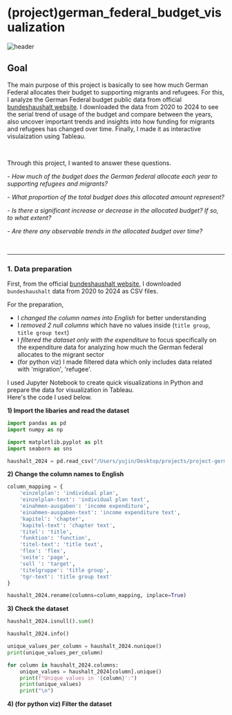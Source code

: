 # (project)german_federal_budget_visualization

![header](https://capsule-render.vercel.app/api?type=venom&color=0:418FDE,100:0033A0&height=200&text=project%20migration&stroke=0033A0)


## Goal
The main purpose of this project is basically to see how much German Federal allocates their budget to supporting migrants and refugees. For this, I analyze the German Federal budget public data from official [bundeshaushalt website](https://www.bundeshaushalt.de/DE/Download-Portal/download-portal.html). I downloaded the data from 2020 to 2024 to see the serial trend of usage of the budget and compare between the years, also uncover important trends and insights into how funding for migrants and refugees has changed over time. Finally, I made it as interactive visulaization using Tableau.

&nbsp; 

Through this project, I wanted to answer these questions.

*- How much of the budget does the German federal allocate each year to supporting refugees and migrants?*

*- What proportion of the total budget does this allocated amount represent?*

*- Is there a significant increase or decrease in the allocated budget? If so, to what extent?*

*- Are there any observable trends in the allocated budget over time?*

&nbsp; 
&nbsp; 
&nbsp; 

----
### 1. Data preparation

First, from the official [bundeshaushalt website](https://www.bundeshaushalt.de/DE/Download-Portal/download-portal.html), I downloaded `bundeshaushalt` data from 2020 to 2024 as CSV files.

For the preparation,
* I _changed the column names into English_ for better understanding
* I _removed 2 null columns_ which have no values inside (`title group`, `title group text`)
* I _filtered the dataset only with the expenditure_ to focus specifically on the expenditure data for analyzing how much the German federal allocates to the migrant sector
* (for python viz) I made filtered data which only includes data related with 'migration', 'refugee'. 

I used Jupyter Notebook to create quick visualizations in Python and prepare the data for visualization in Tableau.<br />
Here's the code I used below. 

**1) Import the libaries and read the dataset**
```.py
import pandas as pd
import numpy as np

import matplotlib.pyplot as plt
import seaborn as sns
```
```.py
haushalt_2024 = pd.read_csv("/Users/yujin/Desktop/projects/project-german_federal_budget_viz/dataset/HH_2024.csv", delimiter=';', on_bad_lines='skip')
```

**2) Change the column names to English**
```.py
column_mapping = {
    'einzelplan': 'individual plan',
    'einzelplan-text': 'individual plan text',
    'einahmen-ausgaben': 'income expenditure',
    'einahmen-ausgaben-text': 'income expenditure text',
    'kapitel': 'chapter',
    'kapitel-text': 'chapter text',
    'titel': 'title',
    'funktion': 'function',
    'titel-text': 'title text',
    'flex': 'flex',
    'seite': 'page',
    'soll ': 'target',
    'titelgruppe': 'title group',
    'tgr-text': 'title group text'
}

haushalt_2024.rename(columns=column_mapping, inplace=True)
```
**3) Check the dataset**
```.py
haushalt_2024.isnull().sum()
```
```.py
haushalt_2024.info()
```
```.py
unique_values_per_column = haushalt_2024.nunique()
print(unique_values_per_column)
```
```.py
for column in haushalt_2024.columns:
    unique_values = haushalt_2024[column].unique()
    print(f"Unique values in '{column}':")
    print(unique_values)
    print("\n")
```
**4) (for python viz) Filter the dataset**
